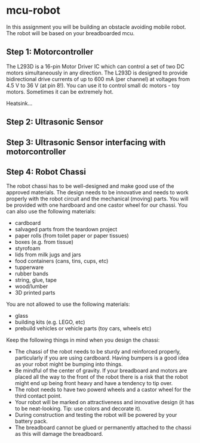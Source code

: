 # mcu-robot
In this assignment you will be building an obstacle avoiding mobile robot. The robot will be based on your breadboarded mcu. 

## Step 1: Motorcontroller
The L293D is a 16-pin Motor Driver IC which can control a set of two DC motors simultaneously in any direction.
The L293D is designed to provide bidirectional drive currents of up to 600 mA (per channel) at voltages from 4.5 V to 36 V (at pin 8!). You can use it to control small dc motors - toy motors. Sometimes it can be extremely hot.

Heatsink...

## Step 2: Ultrasonic Sensor

## Step 3: Ultrasonic Sensor interfacing with motorcontroller

## Step 4: Robot Chassi
The robot chassi has to be well-designed and make good use of the approved materials. The design needs to be innovative and needs to work properly with the robot circuit and the mechanical (moving) parts. You will be provided with one hardboard and one castor wheel for our chassi. You can also use the following materials:

* cardboard
* salvaged parts from the teardown project
* paper rolls (from toilet paper or paper tissues)
* boxes (e.g. from tissue)
* styrofoam
* lids from milk jugs and jars
* food containers (cans, tins, cups, etc)
* tupperware
* rubber bands
* string, glue, tape
* wood/lumber
* 3D printed parts

You are not allowed to use the following materials:
* glass
* building kits (e.g. LEGO, etc)
* prebuild vehicles or vehicle parts (toy cars, wheels etc)

Keep the following things in mind when you design the chassi:
* The chassi of the robot needs to be sturdy and reinforced properly, particularly if you are using cardboard. Having bumpers is a good idea as your robot might be bumping into things.
* Be mindful of the center of gravity. If your breadboard and motors are placed all the way to the front of the robot there is a risk that the robot might end up being front heavy and have a tendency to tip over.
* The robot needs to have two powerd wheels and a castor wheel for the third contact point. 
* Your robot will be marked on attractiveness and innovative design (it has to be neat-looking. Tip: use colors and decorate it).
* During construction and testing the robot will be powered by your battery pack. 
* The breadboard cannot be glued or permanently attached to the chassi as this will damage the breadboard.




